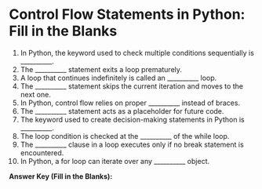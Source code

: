 # Control Flow Statements in Python:  Fill in the Blanks
1. In Python, the keyword used to check multiple conditions sequentially is __________.  
2. The __________ statement exits a loop prematurely.  
3. A loop that continues indefinitely is called an __________ loop.  
4. The __________ statement skips the current iteration and moves to the next one.  
5. In Python, control flow relies on proper __________ instead of braces.  
6. The __________ statement acts as a placeholder for future code.  
7. The keyword used to create decision-making statements in Python is __________.  
8. The loop condition is checked at the __________ of the while loop.  
9. The __________ clause in a loop executes only if no break statement is encountered.  
10. In Python, a for loop can iterate over any __________ object.  

**Answer Key (Fill in the Blanks):**